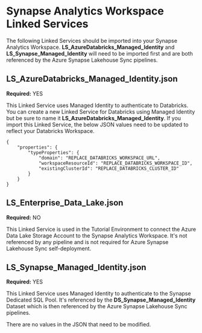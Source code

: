 # Synapse Analytics Workspace Linked Services

The following Linked Services should be imported into your Synapse Analytics Workspace. **LS_AzureDatabricks_Managed_Identity** and **LS_Synapse_Managed_Identity** will need to be imported first and are both referenced by the Azure Synapse Lakehouse Sync pipelines.

## LS_AzureDatabricks_Managed_Identity.json

**Required:** YES

This Linked Service uses Managed Identity to authenticate to Databricks. You can create a new Linked Service for Databricks using Managed Identity but be sure to name it **LS_AzureDatabricks_Managed_Identity**. If you import this Linked Service, the below JSON values need to be updated to reflect your Databricks Workspace.

```
{
    "properties": {
        "typeProperties": {
            "domain": "REPLACE_DATABRICKS_WORKSPACE_URL",
            "workspaceResourceId": "REPLACE_DATABRICKS_WORKSPACE_ID",
            "existingClusterId": "REPLACE_DATABRICKS_CLUSTER_ID"
        }
    }
}
```

## LS_Enterprise_Data_Lake.json

**Required:** NO

This Linked Service is used in the Tutorial Environment to connect the Azure Data Lake Storage Account to the Synapse Analytics Workspace. It's not referenced by any pipeline and is not required for Azure Synapse Lakehouse Sync self-deployment.

## LS_Synapse_Managed_Identity.json

**Required:** YES

This Linked Service uses Managed Identity to authenticate to the Synapse Dedicated SQL Pool. It's referenced by the **DS_Synapse_Managed_Identity** Dataset which is then referenced by the Azure Synapse Lakehouse Sync pipelines.

There are no values in the JSON that need to be modified.